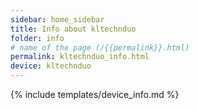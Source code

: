 ```yaml
---
sidebar: home_sidebar
title: Info about kltechnduo
folder: info
# name of the page (/{{permalink}}.html)
permalink: kltechnduo_info.html
device: kltechnduo
---
```

{% include templates/device_info.md %}
